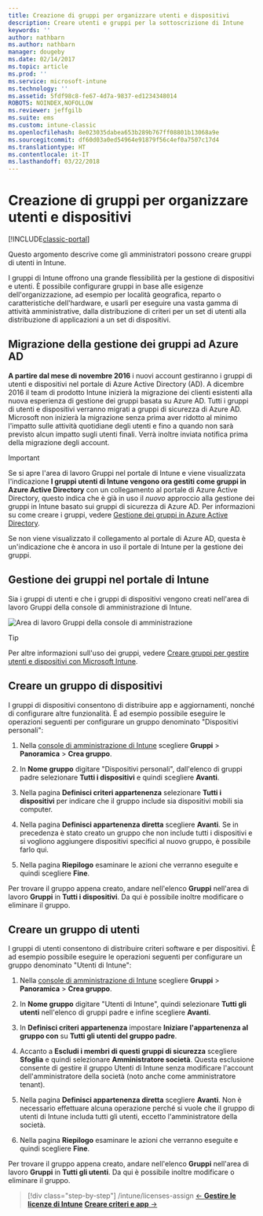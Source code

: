 ```yaml
---
title: Creazione di gruppi per organizzare utenti e dispositivi
description: Creare utenti e gruppi per la sottoscrizione di Intune
keywords: ''
author: nathbarn
ms.author: nathbarn
manager: dougeby
ms.date: 02/14/2017
ms.topic: article
ms.prod: ''
ms.service: microsoft-intune
ms.technology: ''
ms.assetid: 5fdf98c8-fe67-4d7a-9837-ed1234348014
ROBOTS: NOINDEX,NOFOLLOW
ms.reviewer: jeffgilb
ms.suite: ems
ms.custom: intune-classic
ms.openlocfilehash: 8e023035dabea653b289b767ff08801b13068a9e
ms.sourcegitcommit: df60d03a0ed54964e91879f56c4ef0a7507c17d4
ms.translationtype: HT
ms.contentlocale: it-IT
ms.lasthandoff: 03/22/2018
---
```

# <a name="create-groups-to-organize-users-and-devices"></a>Creazione di gruppi per organizzare utenti e dispositivi

[!INCLUDE[classic-portal](../includes/classic-portal.md)]

Questo argomento descrive come gli amministratori possono creare gruppi di utenti in Intune.

I gruppi di Intune offrono una grande flessibilità per la gestione di dispositivi e utenti. È possibile configurare gruppi in base alle esigenze dell'organizzazione, ad esempio per località geografica, reparto o caratteristiche dell'hardware, e usarli per eseguire una vasta gamma di attività amministrative, dalla distribuzione di criteri per un set di utenti alla distribuzione di applicazioni a un set di dispositivi.

## <a name="group-management-moving-to-azure-ad"></a>Migrazione della gestione dei gruppi ad Azure AD

**A partire dal mese di novembre 2016** i nuovi account gestiranno i gruppi di utenti e dispositivi nel portale di Azure Active Directory (AD). A dicembre 2016 il team di prodotto Intune inizierà la migrazione dei clienti esistenti alla nuova esperienza di gestione dei gruppi basata su Azure AD. Tutti i gruppi di utenti e dispositivi verranno migrati a gruppi di sicurezza di Azure AD. Microsoft non inizierà la migrazione senza prima aver ridotto al minimo l'impatto sulle attività quotidiane degli utenti e fino a quando non sarà previsto alcun impatto sugli utenti finali. Verrà inoltre inviata notifica prima della migrazione degli account.


>[!IMPORTANT]
>
>Se si apre l'area di lavoro Gruppi nel portale di Intune e viene visualizzata l'indicazione **I gruppi utenti di Intune vengono ora gestiti come gruppi in Azure Active Directory** con un collegamento al portale di Azure Active Directory, questo indica che è già in uso il *nuovo* approccio alla gestione dei gruppi in Intune basato sui gruppi di sicurezza di Azure AD. Per informazioni su come creare i gruppi, vedere [Gestione dei gruppi in Azure Active Directory](https://docs.microsoft.com/azure/active-directory/active-directory-groups-create-azure-portal).
>
>Se non viene visualizzato il collegamento al portale di Azure AD, questa è un'indicazione che è ancora in uso il portale di Intune per la gestione dei gruppi.

## <a name="group-management-in-the-intune-portal"></a>Gestione dei gruppi nel portale di Intune

Sia i gruppi di utenti e che i gruppi di dispositivi vengono creati nell'area di lavoro Gruppi della console di amministrazione di Intune.

![Area di lavoro Gruppi della console di amministrazione](./media/groups.png)


> [!TIP]
> Per altre informazioni sull'uso dei gruppi, vedere [Creare gruppi per gestire utenti e dispositivi con Microsoft Intune](/intune-classic/deploy-use/use-groups-to-manage-users-and-devices-with-microsoft-intune).


## <a name="create-a-device-group"></a>Creare un gruppo di dispositivi
I gruppi di dispositivi consentono di distribuire app e aggiornamenti, nonché di configurare altre funzionalità. È ad esempio possibile eseguire le operazioni seguenti per configurare un gruppo denominato "Dispositivi personali":

1.  Nella [console di amministrazione di Intune](https://manage.microsoft.com/) scegliere **Gruppi** > **Panoramica** > **Crea gruppo**.

2.  In **Nome gruppo** digitare "Dispositivi personali", dall'elenco di gruppi padre selezionare **Tutti i dispositivi** e quindi scegliere **Avanti**.

3.  Nella pagina **Definisci criteri appartenenza** selezionare **Tutti i dispositivi** per indicare che il gruppo include sia dispositivi mobili sia computer.

4.  Nella pagina **Definisci appartenenza diretta** scegliere **Avanti**. Se in precedenza è stato creato un gruppo che non include tutti i dispositivi e si vogliono aggiungere dispositivi specifici al nuovo gruppo, è possibile farlo qui.

5.  Nella pagina **Riepilogo** esaminare le azioni che verranno eseguite e quindi scegliere **Fine**.

Per trovare il gruppo appena creato, andare nell'elenco **Gruppi** nell'area di lavoro **Gruppi** in **Tutti i dispositivi**. Da qui è possibile inoltre modificare o eliminare il gruppo.

## <a name="create-a-user-group"></a>Creare un gruppo di utenti
I gruppi di utenti consentono di distribuire criteri software e per dispositivi. È ad esempio possibile eseguire le operazioni seguenti per configurare un gruppo denominato "Utenti di Intune":

1.  Nella [console di amministrazione di Intune](https://manage.microsoft.com/) scegliere **Gruppi** > **Panoramica** > **Crea gruppo**.

2.  In **Nome gruppo** digitare "Utenti di Intune", quindi selezionare **Tutti gli utenti** nell'elenco di gruppi padre e infine scegliere **Avanti**.

3.  In **Definisci criteri appartenenza** impostare **Iniziare l'appartenenza al gruppo con** su **Tutti gli utenti del gruppo padre**.

4.  Accanto a **Escludi i membri di questi gruppi di sicurezza** scegliere **Sfoglia** e quindi selezionare **Amministratore società**. Questa esclusione consente di gestire il gruppo Utenti di Intune senza modificare l'account dell'amministratore della società (noto anche come amministratore tenant).

5.  Nella pagina **Definisci appartenenza diretta** scegliere **Avanti**. Non è necessario effettuare alcuna operazione perché si vuole che il gruppo di utenti di Intune includa tutti gli utenti, eccetto l'amministratore della società.

6.  Nella pagina **Riepilogo** esaminare le azioni che verranno eseguite e quindi scegliere **Fine**.

Per trovare il gruppo appena creato, andare nell'elenco **Gruppi** nell'area di lavoro **Gruppi** in **Tutti gli utenti**. Da qui è possibile inoltre modificare o eliminare il gruppo.

>[!div class="step-by-step"]
/intune/licenses-assign [&larr; **Gestire le licenze di Intune**](/intune/licenses-assign)       [**Creare criteri e app** &rarr;](.\start-with-a-paid-subscription-to-microsoft-intune-step-6.md)  
